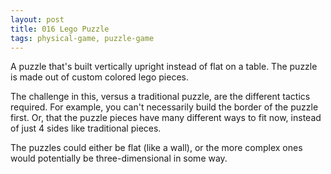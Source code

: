 ```yaml
---
layout: post
title: 016 Lego Puzzle
tags: physical-game, puzzle-game
---
```

A puzzle that's built vertically upright instead of flat on a table. The puzzle is made out of custom colored lego pieces.

The challenge in this, versus a traditional puzzle, are the different tactics required. For example, you can't necessarily build the border of the puzzle first. Or, that the puzzle pieces have many different ways to fit now, instead of just 4 sides like traditional pieces.

The puzzles could either be flat (like a wall), or the more complex ones would potentially be three-dimensional in some way.